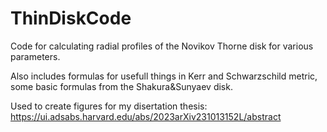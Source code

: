 # ThinDiskCode
Code for calculating radial profiles of the Novikov Thorne disk for various parameters.

Also includes formulas for usefull things in Kerr and Schwarzschild metric, some basic formulas from the Shakura&Sunyaev disk. 


Used to create figures for my disertation thesis: https://ui.adsabs.harvard.edu/abs/2023arXiv231013152L/abstract
